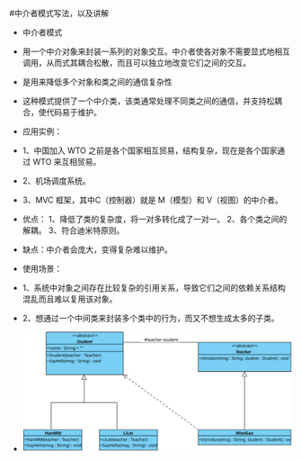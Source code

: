 #中介者模式写法，以及讲解

- 中介者模式
- 用一个中介对象来封装一系列的对象交互。中介者使各对象不需要显式地相互调用，从而式其耦合松散，而且可以独立地改变它们之间的交互。
- 是用来降低多个对象和类之间的通信复杂性
- 这种模式提供了一个中介类，该类通常处理不同类之间的通信，并支持松耦合，使代码易于维护。

- 应用实例：
- 1、中国加入 WTO 之前是各个国家相互贸易，结构复杂，现在是各个国家通过 WTO 来互相贸易。 
- 2、机场调度系统。 
- 3、MVC 框架，其中C（控制器）就是 M（模型）和 V（视图）的中介者。

- 优点： 1、降低了类的复杂度，将一对多转化成了一对一。 2、各个类之间的解耦。 3、符合迪米特原则。

- 缺点：中介者会庞大，变得复杂难以维护。
- 使用场景： 
- 1、系统中对象之间存在比较复杂的引用关系，导致它们之间的依赖关系结构混乱而且难以复用该对象。
- 2、想通过一个中间类来封装多个类中的行为，而又不想生成太多的子类。
- ![UML示意图](https://github.com/pigzhuzhu55/Design/blob/master/src/example/mediator/14.svg?raw=true)